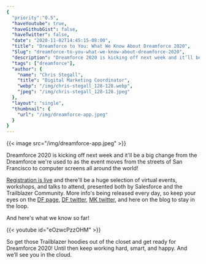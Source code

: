 ```yaml
---
{
  "priority":"0.5",
  "haveYoutube": true,
  "haveGithubGist": false,
  "haveTwitter": false,
  "date": "2020-11-02T14:45:15-08:00",
  "title": "Dreamforce to You: What We Know About Dreamforce 2020",
  "Slug": "dreamforce-to-you-what-we-know-about-dreamforce-2020",
  "description": "Dreamforce 2020 is kicking off next week and it’ll be a big change from the Dreamforce we’re used to as the event moves from the streets…",
  "tags": ["dreamforce"],
  "author": {
    "name": "Chris Stegall",
    "title": "Digital Marketing Coordinator",
    "webp": "/img/chris-stegall_128-128.webp",
    "jpeg": "/img/chris-stegall_128-128.jpeg"
  },
  "layout": "single",
  "thumbnail": {
    "url": "/img/dreamforce-app.jpeg"
  }
}
---
```



{{< image src="/img/dreamforce-app.jpeg" >}}

Dreamforce 2020 is kicking off next week and it'll be a big change from the Dreamforce we're used to as the event moves from the streets of San Francisco to computer screens all around the world!

[Registration is live](https://www.salesforce.com/dreamforce/) and there'll be a huge selection of virtual events, workshops, and talks to attend, presented both by Salesforce and the Trailblazer Community. More info's being released every day, so keep your eyes on the [DF page](https://www.salesforce.com/dreamforce/), [DF twitter](https://twitter.com/Dreamforce), [MK twitter](http://www.twitter.com/mkpartners), and here on the blog to stay in the loop.

And here's what we know so far!

{{< youtube id="eOzwcPzzOHM" >}}

So get those Trailblazer hoodies out of the closet and get ready for Dreamforce 2020!
Until then keep working hard, smart, and happy. And we’ll see you in the cloud.
